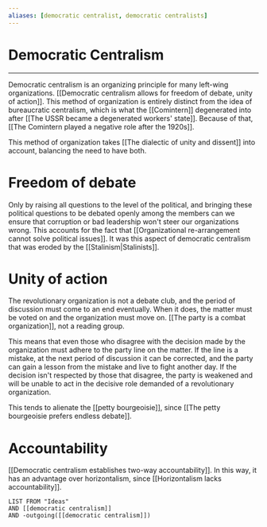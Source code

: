 ```yaml
---
aliases: [democratic centralist, democratic centralists]
---
```

# Democratic Centralism
---
Democratic centralism is an organizing principle for many left-wing organizations. [[Democratic centralism allows for freedom of debate, unity of action]]. This method of organization is entirely distinct from the idea of bureaucratic centralism, which is what the [[Comintern]] degenerated into after [[The USSR became a degenerated workers' state]]. Because of that, [[The Comintern played a negative role after the 1920s]]. 

This method of organization takes [[The dialectic of unity and dissent]] into account, balancing the need to have both. 

# Freedom of debate
Only by raising all questions to the level of the political, and bringing these political questions to be debated openly among the members can we ensure that corruption or bad leadership won't steer our organizations wrong. This accounts for the fact that [[Organizational re-arrangement cannot solve political issues]]. It was this aspect of democratic centralism that was eroded by the [[Stalinism|Stalinists]]. 

# Unity of action
The revolutionary organization is not a debate club, and the period of discussion must come to an end eventually. When it does, the matter must be voted on and the organization must move on. [[The party is a combat organization]], not a reading group. 

This means that even those who disagree with the decision made by the organization must adhere to the party line on the matter. If the line is a mistake, at the next period of discussion it can be corrected, and the party can gain a lesson from the mistake and live to fight another day. If the decision isn't respected by those that disagree, the party is weakened and will be unable to act in the decisive role demanded of a revolutionary organization. 

This tends to alienate the [[petty bourgeoisie]], since [[The petty bourgeoisie prefers endless debate]]. 

# Accountability
[[Democratic centralism establishes two-way accountability]]. In this way, it has an advantage over horizontalism, since [[Horizontalism lacks accountability]]. 

```dataview
LIST FROM "Ideas"
AND [[democratic centralism]]
AND -outgoing([[democratic centralism]])
```